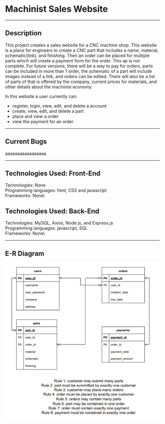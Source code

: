 Machinist Sales Website
=======================
********************************************************************************************************

Description
-----------

This project creates a sales website for a CNC machine shop. This website is a place for engineers to create a CNC part that includes a name, material, schematic(link), and finishing. Then an order can be placed for multiple parts which will create a payment form for the order. This ap is not complete. For future versions, there will be a way to pay for orders, parts can be included in more than 1 order, the schematic of a part will include images instead of a link, and orders can be edited. There will also be a list of parts of that is offered by the company, current prices for materials, and other details about the machinist economy.

In this website a user currently can:
* register, login, view, edit, and delete a account
* create, view, edit, and delete a part 
* place and view a order 
* view the payment for an order

********************************************************************************************************

Current Bugs 
-----------

aaaaaaaaaaaaaaaaa

********************************************************************************************************

Technologies Used: Front-End
-----------

Technologies: None\
Programming languages: html, CSS and javascript\
Frameworks: None\


Technologies Used: Back-End
-----------

Technologies: MySQL, Axios, Node.js, and Express.js\
Programming languages: javascript, SQL\
Frameworks: None\

********************************************************************************************************

E-R Diagram
-----------

![](https://github.com/chrislepore/Machinist-web-project/blob/main/public/images/E-R_Diagram.PNG)
